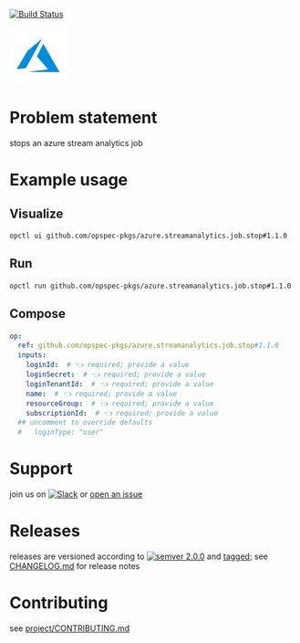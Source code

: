 [![Build Status](https://github.com/opspec-pkgs/azure.streamanalytics.job.stop/workflows/build/badge.svg?branch=main)](https://github.com/opspec-pkgs/azure.streamanalytics.job.stop/actions?query=workflow%3Abuild+branch%3Amain)

<img src="icon.svg" alt="icon" height="100px">

# Problem statement

stops an azure stream analytics job

# Example usage

## Visualize

```shell
opctl ui github.com/opspec-pkgs/azure.streamanalytics.job.stop#1.1.0
```

## Run

```
opctl run github.com/opspec-pkgs/azure.streamanalytics.job.stop#1.1.0
```

## Compose

```yaml
op:
  ref: github.com/opspec-pkgs/azure.streamanalytics.job.stop#1.1.0
  inputs:
    loginId:  # 👈 required; provide a value
    loginSecret:  # 👈 required; provide a value
    loginTenantId:  # 👈 required; provide a value
    name:  # 👈 required; provide a value
    resourceGroup:  # 👈 required; provide a value
    subscriptionId:  # 👈 required; provide a value
  ## uncomment to override defaults
  #   loginType: "user"
```

# Support

join us on
[![Slack](https://img.shields.io/badge/slack-opctl-E01563.svg)](https://join.slack.com/t/opctl/shared_invite/zt-51zodvjn-Ul_UXfkhqYLWZPQTvNPp5w)
or
[open an issue](https://github.com/opspec-pkgs/azure.streamanalytics.job.stop/issues)

# Releases

releases are versioned according to
[![semver 2.0.0](https://img.shields.io/badge/semver-2.0.0-brightgreen.svg)](http://semver.org/spec/v2.0.0.html)
and [tagged](https://git-scm.com/book/en/v2/Git-Basics-Tagging); see
[CHANGELOG.md](CHANGELOG.md) for release notes

# Contributing

see
[project/CONTRIBUTING.md](https://github.com/opspec-pkgs/project/blob/main/CONTRIBUTING.md)
